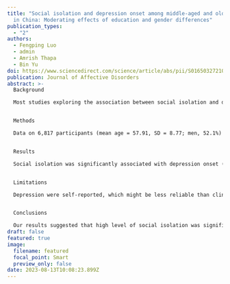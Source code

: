 ```yaml
---
title: "Social isolation and depression onset among middle-aged and older adults
  in China: Moderating effects of education and gender differences"
publication_types:
  - "2"
authors:
  - Fengping Luo
  - admin
  - Amrish Thapa
  - Bin Yu
doi: https://www.sciencedirect.com/science/article/abs/pii/S0165032721000355
publication: Journal of Affective Disorders
abstract: >-
  Background

  Most studies exploring the association between social isolation and depression tend to focus on Western countries. The primary aim of this longitudinal study was to examine the association between social isolation and depression onset among middle-aged and older adults in China.


  Methods

  Data on 6,817 participants (mean age = 57.91, SD = 8.77; men, 52.1%) from the first and fourth waves of the China Health and Retirement Longitudinal Study (CHARLS) were analyzed. Binary logistic regressions were used to evaluate the association between social isolation and depression onset. The moderating effects of socioeconomic status (education) and gender differences were also examined.


  Results

  Social isolation was significantly associated with depression onset (OR = 1.24, 95% CI = 1.10–1.41). Compared to men with lower education (OR = 0.97, 95% CI = 0.77–1.23), those with higher education (OR = 1.91, 95% CI = 1.40–2.60) exhibited a greater association between social isolation and depression onset. Moderating effect of education was not found for women.


  Limitations

  Depression were self-reported, which might be less reliable than clinical interview.


  Conclusions

  Our results suggested that high level of social isolation was significantly associated with a higher incidence of depression among middle-aged and older adults in China. Education played a moderating role in this association for men rather than women.
draft: false
featured: true
image:
  filename: featured
  focal_point: Smart
  preview_only: false
date: 2023-08-13T10:08:23.899Z
---
```

